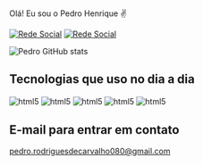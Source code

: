 Olá! Eu sou o Pedro Henrique ✌️

[![Rede Social](https://img.shields.io/badge/LinkedIn-0077B5?style=for-the-badge&logo=linkedin&logoColor=white)](https://www.linkedin.com/in/pedro-henrique-rodrigues-carvalho-046596230/)
[![Rede Social](https://img.shields.io/badge/Instagram-E4405F?style=for-the-badge&logo=instagram&logoColor=white)](https://www.instagram.com/pedro_henrique_rodrigues_wp/)

![Pedro GitHub stats](https://github-readme-stats.vercel.app/api?username=PedroHenrique2077&show_icons=true&theme=tokyonight)

## Tecnologias que uso no dia a dia

<div style="display: inline_block">
  <img align="center" alt="html5" src="https://img.shields.io/badge/HTML5-E34F26?style=for-the-badge&logo=html5&logoColor=white">
  <img align="center" alt="html5" src="https://img.shields.io/badge/CSS3-1572B6?style=for-the-badge&logo=css3&logoColor=white">
  <img align="center" alt="html5" src="https://img.shields.io/badge/JavaScript-F7DF1E?style=for-the-badge&logo=javascript&logoColor=black">
  <img align="center" alt="html5" src="https://img.shields.io/badge/Python-3776AB?style=for-the-badge&logo=python&logoColor=white">
  <img align="center" alt="html5" src="https://img.shields.io/badge/Angular-DD0031?style=for-the-badge&logo=angular&logoColor=white">
</div>

## E-mail para entrar em contato
pedro.rodriguesdecarvalho080@gmail.com
